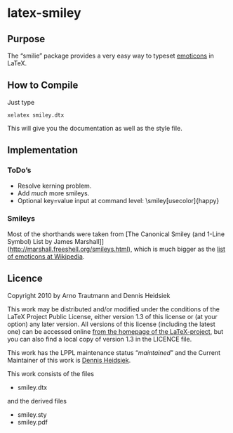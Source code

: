 ﻿

# latex-smiley


## Purpose

The “smilie” package provides a very easy way to typeset [emoticons](http://en.wikipedia.org/wiki/Emoticon) in LaTeX.


## How to Compile

Just type

    xelatex smiley.dtx

This will give you the documentation as well as the style file.


## Implementation

### ToDo’s

* Resolve kerning problem.
* Add *much* more smileys.
* Optional key=value input at command level: \smiley[usecolor]{happy}

### Smileys

Most of the shorthands were taken from [The Canonical Smiley (and 1-Line Symbol) List by James Marshall]](http://marshall.freeshell.org/smileys.html), which is much bigger as the [list of emoticons at Wikipedia](http://en.wikipedia.org/wiki/List_of_emoticons).


## Licence

Copyright 2010 by Arno Trautmann and Dennis Heidsiek

This work may be distributed and/or modified under the conditions of the LaTeX Project Public License, either version 1.3 of this license or (at your option) any later version. All versions of this license (including the latest one) can be accessed online [from the homepage of the LaTeX-project](http://www.latex-project.org/lppl/), but you can also find a local copy of version 1.3 in the LICENCE file.

This work has the LPPL maintenance status “*maintained*” and the Current Maintainer of this work is [Dennis Heidsiek](http://www.google.com/profiles/Dennis.Heidsiek).

This work consists of the files

* smiley.dtx

and the derived files

* smiley.sty
* smiley.pdf